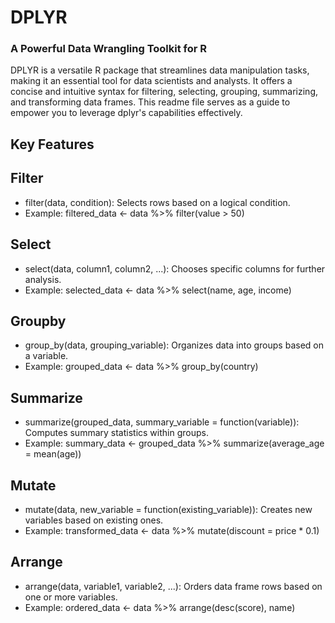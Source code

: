 # DPLYR
### A Powerful Data Wrangling Toolkit for R
DPLYR is a versatile R package that streamlines data manipulation tasks, making it an essential tool for data scientists and analysts. It offers a concise and intuitive syntax for filtering, selecting, grouping, summarizing, and transforming data frames. This readme file serves as a guide to empower you to leverage dplyr's capabilities effectively.

## Key Features

## Filter
- filter(data, condition): Selects rows based on a logical condition.
- Example: filtered_data <- data %>% filter(value > 50)

## Select
- select(data, column1, column2, ...): Chooses specific columns for further analysis.
- Example: selected_data <- data %>% select(name, age, income)
  
## Groupby
- group_by(data, grouping_variable): Organizes data into groups based on a variable.
- Example: grouped_data <- data %>% group_by(country)

## Summarize
- summarize(grouped_data, summary_variable = function(variable)): Computes summary statistics within groups.
- Example: summary_data <- grouped_data %>% summarize(average_age = mean(age))

## Mutate
- mutate(data, new_variable = function(existing_variable)): Creates new variables based on existing ones.
- Example: transformed_data <- data %>% mutate(discount = price * 0.1)
  
## Arrange
- arrange(data, variable1, variable2, ...): Orders data frame rows based on one or more variables.
- Example: ordered_data <- data %>% arrange(desc(score), name)
